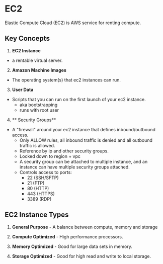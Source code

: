 # EC2

Elastic Compute Cloud (EC2) is AWS service for renting compute.

## Key Concepts

1. **EC2 Instance**
- a rentable virtual server.

2. **Amazon Machine Images**
- The operating system(s) that ec2 instances can run.

3. **User Data**
- Scripts that you can run on the first launch of your ec2 instance.
    - aka bootstrapping
    - runs with root user

4. ** Security Groups**
- A "firewall" around your ec2 instance that defines inbound/outbound access.
    - Only ALLOW rules, all inbound traffic is denied and all outbound traffic is allowed.
    - Reference by ip and other security groups.
    - Locked down to region + vpc
    - A security group can be attached to multiple instance, and an instance can have multiple security groups attached.
    - Controls access to ports:
        - 22 (SSH/SFTP)
        - 21 (FTP)
        - 80 (HTTP)
        - 443 (HTTPS)
        - 3389 (RDP)

## EC2 Instance Types

1. **General Purpose** - A balance between compute, memory and storage

2. **Compute Optimized** - High performance processors.

3. **Memory Optimized** - Good for large data sets in memory.

4. **Storage Optimized** - Good for high read and write to local storage.


